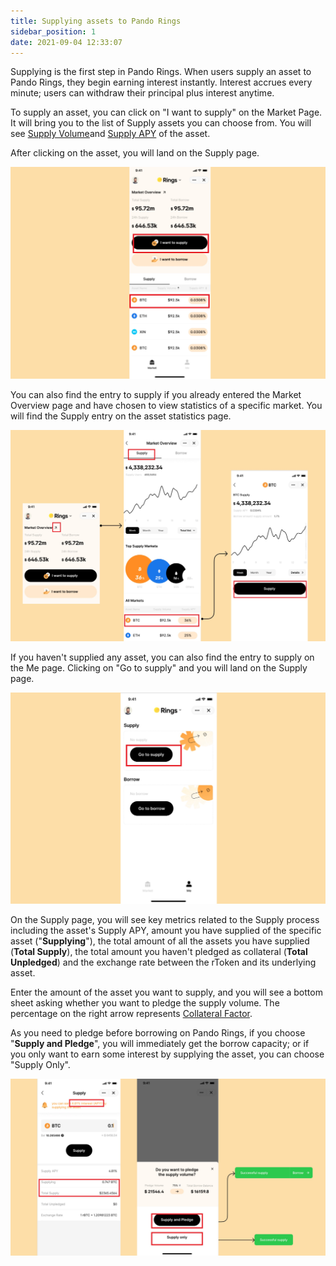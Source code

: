```yaml
---
title: Supplying assets to Pando Rings
sidebar_position: 1
date: 2021-09-04 12:33:07
---
```


Supplying is the first step in Pando Rings. When users supply an asset to Pando Rings, they begin earning interest instantly. Interest accrues every minute; users can withdraw their principal plus interest anytime.

To supply an asset, you can click on "I want to supply" on the Market Page. It will bring you to the list of Supply assets you can choose from. You will see [Supply Volume](../key-concepts/glossary)and [Supply APY](../key-concepts/glossary) of the asset.

After clicking on the asset, you will land on the Supply page.

![](../assets/supply1.jpg)

You can also find the entry to supply if you already entered the Market Overview page and have chosen to view statistics of a specific market. You will find the Supply entry on the asset statistics page.

![](../assets/supply2.jpg)

If you haven't supplied any asset, you can also find the entry to supply on the Me page. Clicking on "Go to supply" and you will land on the Supply page.

![](../assets/supply3.jpg)

On the Supply page, you will see key metrics related to the Supply process including the asset's Supply APY, amount you have supplied of the specific asset ("**Supplying**"), the total amount of all the assets you have supplied (**Total Supply**), the total amount you haven't pledged as collateral (**Total Unpledged**) and the exchange rate between the rToken and its underlying asset.

Enter the amount of the asset you want to supply, and you will see a bottom sheet asking whether you want to pledge the supply volume. The percentage on the right arrow represents [Collateral Factor](../key-concepts/glossary).

As you need to pledge before borrowing on Pando Rings, if you choose "**Supply and Pledge**", you will immediately get the borrow capacity; or if you only want to earn some interest by supplying the asset, you can choose "Supply Only".

![](../assets/supply4.jpg)




